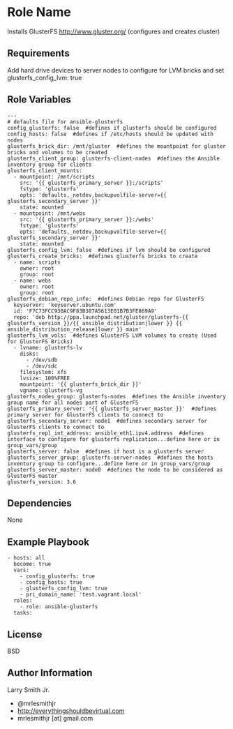 Role Name
=========

Installs GlusterFS http://www.gluster.org/ (configures and creates cluster)

Requirements
------------

Add hard drive devices to server nodes to configure for LVM bricks and set glusterfs_config_lvm: true

Role Variables
--------------

````
---
# defaults file for ansible-glusterfs
config_glusterfs: false  #defines if glusterfs should be configured
config_hosts: false  #defines if /etc/hosts should be updated with nodes
glusterfs_brick_dir: /mnt/gluster  #defines the mountpoint for gluster bricks and volumes to be created
glusterfs_client_group: glusterfs-client-nodes  #defines the Ansible inventory group for clients
glusterfs_client_mounts:
  - mountpoint: /mnt/scripts
    src: '{{ glusterfs_primary_server }}:/scripts'
    fstype: 'glusterfs'
    opts: 'defaults,_netdev,backupvolfile-server={{ glusterfs_secondary_server }}'
    state: mounted
  - mountpoint: /mnt/webs
    src: '{{ glusterfs_primary_server }}:/webs'
    fstype: 'glusterfs'
    opts: 'defaults,_netdev,backupvolfile-server={{ glusterfs_secondary_server }}'
    state: mounted
glusterfs_config_lvm: false  #defines if lvm should be configured
glusterfs_create_bricks:  #defines glusterfs bricks to create
  - name: scripts
    owner: root
    group: root
  - name: webs
    owner: root
    group: root
glusterfs_debian_repo_info:  #defines Debian repo for GlusterFS
  keyserver: 'keyserver.ubuntu.com'
  id: 'F7C73FCC930AC9F83B387A5613E01B7B3FE869A9'
  repo: 'deb http://ppa.launchpad.net/gluster/glusterfs-{{ glusterfs_version }}/{{ ansible_distribution|lower }} {{ ansible_distribution_release|lower }} main'
glusterfs_lvm_vols:  #defines GlusterFS LVM volumes to create (Used for GlusterFS Bricks)
  - lvname: glusterfs-lv
    disks:
      - /dev/sdb
      - /dev/sdc
    filesystem: xfs
    lvsize: 100%FREE
    mountpoint: '{{ glusterfs_brick_dir }}'
    vgname: glusterfs-vg
glusterfs_nodes_group: glusterfs-nodes  #defines the Ansible inventory group name for all nodes part of GlusterFS
glusterfs_primary_server: '{{ glusterfs_server_master }}'  #defines primary server for GlusterFS clients to connect to
glusterfs_secondary_server: node1  #defines secondary server for GlusterFS clients to connect to
glusterfs_repl_int_address: ansible_eth1.ipv4.address  #defines interface to configure for glusterfs replication...define here or in group_vars/group
glusterfs_server: false  #defines if host is a glusterfs server
glusterfs_server_group: glusterfs-server-nodes  #defines the hosts inventory group to configure...define here or in group_vars/group
glusterfs_server_master: node0  #defines the node to be considered as GlusterFS master
glusterfs_version: 3.6
````

Dependencies
------------

None

Example Playbook
----------------

````
- hosts: all
  become: true
  vars:
    - config_glusterfs: true
    - config_hosts: true
    - glusterfs_config_lvm: true
    - pri_domain_name: 'test.vagrant.local'
  roles:
    - role: ansible-glusterfs
  tasks:
````

License
-------

BSD

Author Information
------------------

Larry Smith Jr.
- @mrlesmithjr
- http://everythingshouldbevirtual.com
- mrlesmithjr [at] gmail.com

